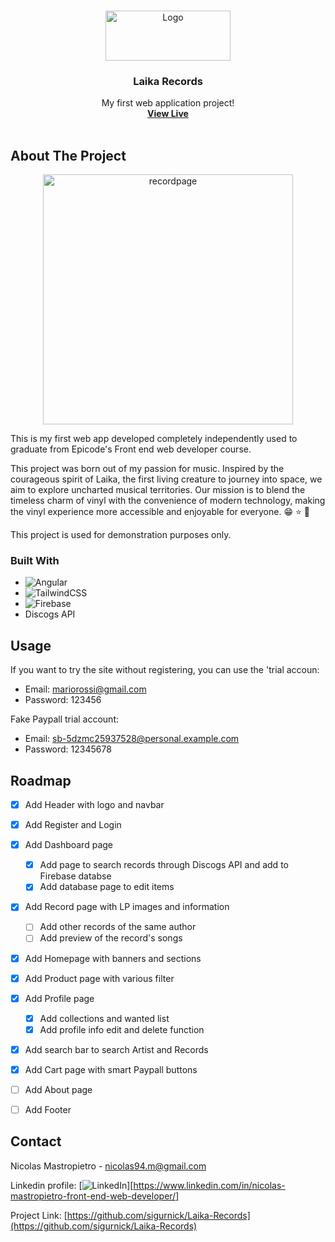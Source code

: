 
<a name="readme-top"></a>





<!-- PROJECT LOGO -->
<br />
<div align="center">
  <a href="https://github.com/sigurnick/Laika-Records">
    <img src="assets/LaikaRecords-logo.jpg" alt="Logo" width="200" height="80">
  </a>

  <h3 align="center">Laika Records</h3>

  <p align="center">
    My first web application project!
    <br />
    <a href="https://laika-records.web.app/home"><strong>View Live</strong></a>
    <br />
    <br />
   
  </p>
</div>



<!-- ABOUT THE PROJECT -->
## About The Project

<div align="center">
 <a href="https://github.com/sigurnick/Laika-Records">
    <img src="assets/Record Page.png" alt="recordpage" width="400" >
  </a>
</div>

This is my first web app developed completely independently used to graduate from Epicode's Front end web developer course.

This project was born out of my passion for music.
Inspired by the courageous spirit of Laika, the first living creature to journey into space, we aim to explore uncharted musical territories. Our mission is to blend the timeless charm of vinyl with the convenience of modern technology, making the vinyl experience more accessible and enjoyable for everyone. :grin: :star:  :rocket:

This project is used for demonstration purposes only.


### Built With


* ![Angular](https://img.shields.io/badge/angular-%23DD0031.svg?style=for-the-badge&logo=angular&logoColor=white)
* ![TailwindCSS](https://img.shields.io/badge/tailwindcss-%2338B2AC.svg?style=for-the-badge&logo=tailwind-css&logoColor=white)
* ![Firebase](https://img.shields.io/badge/Firebase-039BE5?style=for-the-badge&logo=Firebase&logoColor=white)
* Discogs API






<!-- USAGE EXAMPLES -->
## Usage
If you want to try the site without registering, you can use the 'trial accoun:

* Email: mariorossi@gmail.com
* Password: 123456

Fake Paypall trial account:

* Email: sb-5dzmc25937528@personal.example.com
* Password: 12345678


<!-- ROADMAP -->
## Roadmap

- [x] Add Header with logo and navbar
- [x] Add Register and Login
- [x] Add Dashboard page 
    - [x] Add page to search records through Discogs API and add to Firebase databse
    - [x] Add database page to edit items
- [x] Add Record page with LP images and information
    - [ ] Add other records of the same author
    - [ ] Add preview of the record's songs
- [x] Add Homepage with banners and sections
- [x] Add Product page with various filter
- [x] Add Profile page
    - [x] Add collections and wanted list
    - [x] Add profile info edit and delete function
- [x] Add search bar to search Artist and Records
- [x] Add Cart page with smart Paypall buttons
- [ ] Add About page
- [ ] Add Footer




<!-- CONTACT -->
## Contact

Nicolas Mastropietro -  nicolas94.m@gmail.com

Linkedin profile: [![LinkedIn][linkedin-shield]][https://www.linkedin.com/in/nicolas-mastropietro-front-end-web-developer/]

Project Link: [https://github.com/sigurnick/Laika-Records](https://github.com/sigurnick/Laika-Records)





<!-- MARKDOWN LINKS & IMAGES -->
<!-- https://www.markdownguide.org/basic-syntax/#reference-style-links -->
[contributors-shield]: https://img.shields.io/github/contributors/othneildrew/Best-README-Template.svg?style=for-the-badge
[contributors-url]: https://github.com/othneildrew/Best-README-Template/graphs/contributors
[forks-shield]: https://img.shields.io/github/forks/othneildrew/Best-README-Template.svg?style=for-the-badge
[forks-url]: https://github.com/othneildrew/Best-README-Template/network/members
[stars-shield]: https://img.shields.io/github/stars/othneildrew/Best-README-Template.svg?style=for-the-badge
[stars-url]: https://github.com/othneildrew/Best-README-Template/stargazers
[issues-shield]: https://img.shields.io/github/issues/othneildrew/Best-README-Template.svg?style=for-the-badge
[issues-url]: https://github.com/othneildrew/Best-README-Template/issues
[license-shield]: https://img.shields.io/github/license/othneildrew/Best-README-Template.svg?style=for-the-badge
[license-url]: https://github.com/othneildrew/Best-README-Template/blob/master/LICENSE.txt
[linkedin-shield]: https://img.shields.io/badge/-LinkedIn-black.svg?style=for-the-badge&logo=linkedin&colorB=555
[linkedin-url]: https://linkedin.com/in/othneildrew
[product-screenshot]: images/screenshot.png
[Next.js]: https://img.shields.io/badge/next.js-000000?style=for-the-badge&logo=nextdotjs&logoColor=white
[Next-url]: https://nextjs.org/
[React.js]: https://img.shields.io/badge/React-20232A?style=for-the-badge&logo=react&logoColor=61DAFB
[React-url]: https://reactjs.org/
[Vue.js]: https://img.shields.io/badge/Vue.js-35495E?style=for-the-badge&logo=vuedotjs&logoColor=4FC08D
[Vue-url]: https://vuejs.org/
[Angular.io]: https://img.shields.io/badge/Angular-DD0031?style=for-the-badge&logo=angular&logoColor=white
[Angular-url]: https://angular.io/
[Svelte.dev]: https://img.shields.io/badge/Svelte-4A4A55?style=for-the-badge&logo=svelte&logoColor=FF3E00
[Svelte-url]: https://svelte.dev/
[Laravel.com]: https://img.shields.io/badge/Laravel-FF2D20?style=for-the-badge&logo=laravel&logoColor=white
[Laravel-url]: https://laravel.com
[Bootstrap.com]: https://img.shields.io/badge/Bootstrap-563D7C?style=for-the-badge&logo=bootstrap&logoColor=white
[Bootstrap-url]: https://getbootstrap.com
[JQuery.com]: https://img.shields.io/badge/jQuery-0769AD?style=for-the-badge&logo=jquery&logoColor=white
[JQuery-url]: https://jquery.com 


